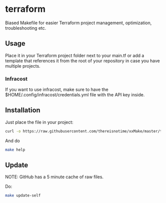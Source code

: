 # terraform

Biased Makefile for easier Terraform project management, optimization, troubleshooting etc.

## Usage

Place it in your Terraform project folder next to your main.tf or add a template that references it from the root of your repository in case you have multiple projects.

### Infracost

If you want to use infracost, make sure to have the $HOME/.config/infracost/credentials.yml file with the API key inside.

## Installation

Just place the file in your project:

```bash
curl -o https://raw.githubusercontent.com/thereisnotime/xxMake/master/terraform/Makefile
```

And do

```bash
make help
```

## Update

NOTE: GitHub has a 5 minute cache of raw files.

Do:

```bash
make update-self
```
